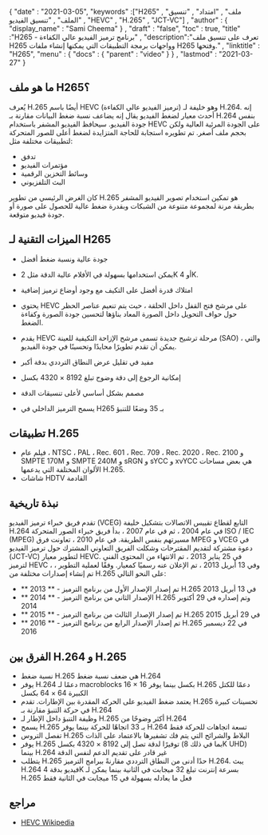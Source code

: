 {
  "date" : "2021-03-05",
  "keywords" :["H265" , "ملف" , "امتداد" , "تنسيق الملف" , "تنسيق الفيديو" , "HEVC" , "H.265" , "JCT-VC"] ,
  "author" : {
    "display_name" : "Sami Cheema"
} ,
  "draft" : "false",
  "toc" : true,
  "title" :"H265 - برنامج ترميز الفيديو عالي الكفاءة" ,
  "description":"تعرف على تنسيق ملف H265 وواجهات برمجة التطبيقات التي يمكنها إنشاء ملفات H265 وفتحها." ,
  "linktitle" : "H265",
  "menu" : {
    "docs" : {
      "parent" : "video"
}
} ,
  "lastmod" : "2021-03-27"
}


## ما هو ملف H265؟

يُعرف H.265 أيضًا باسم HEVC (ترميز الفيديو عالي الكفاءة) وهو خليفة لـ H.264. إنه أحدث معيار لضغط الفيديو يقال إنه يضاعف نسبة ضغط البيانات مقارنة بـ H.264 بنفس جودة الفيديو. سيحافظ الفيديو المشفر باستخدام HEVC على الجودة المرئية العالية ولكن بحجم ملف أصغر. تم تطويره استجابة للحاجة المتزايدة لضغط أعلى للصور المتحركة لتطبيقات مختلفة مثل:

* تدفق
* مؤتمرات الفيديو
* وسائط التخزين الرقمية
* البث التلفزيوني
 





كان الغرض الرئيسي من تطوير H.265 هو تمكين استخدام تصوير الفيديو المشفر بطريقة مرنة لمجموعة متنوعة من الشبكات وبقدرة ضغط عالية للحصول على صورة أو جودة فيديو متوقعة.


## الميزات التقنية لـ H265
 





* جودة عالية ونسبة ضغط أفضل


* يمكن استخدامها بسهولة في الأفلام عالية الدقة مثل 2K أو 4K.
* امتلاك قدرة أفضل على التكيف مع وجود أوضاع ترميز إضافية


* يحتوي HEVC على مرشح فتح القفل داخل الحلقة ، حيث يتم تنعيم عناصر الحظر حول حواف التحويل داخل الصورة المعاد بناؤها لتحسين جودة الصورة وكفاءة الضغط.


* يقدم HEVC مرحلة ترشيح جديدة تسمى مرشح الإزاحة التكيفية للعينة (SAO) ، والتي يمكن أن تقدم تطويرًا محايدًا وتحسينًا في جودة الفيديو.
* مفيد في تقليل عرض النطاق الترددي بدقة أكبر
* إمكانية الرجوع إلى دقة وضوح تبلغ 8192 × 4320 بكسل


* مصمم بشكل أساسي لأعلى تنسيقات الدقة
* يسمح الترميز الداخلي في H265 بـ 35 وضعًا للتنبؤ



 





## تطبيقات H.265

* فيلم عام ، NTSC ، PAL ، Rec. 601 ، Rec. 709 ، Rec. 2020 ، Rec. 2100 و SMPTE 170M و SMPTE 240M و sRGN و sYCC و xvYCC هي بعض مساحات الألوان المختلفة التي يدعمها H.265.
* شاشات HDTV القادمة



 





## نبذة تاريخية

تقدم فريق خبراء ترميز الفيديو (VCEG) التابع لقطاع تقييس الاتصالات بتشكيل خليفة H.264 في عام 2004 ، ثم في عام 2007 ، بدأ فريق خبراء الصور المتحركة ISO / IEC (MPEG) مسيرتهم بنفس الطريقة. في عام 2010 ، تعاونت فرق MPEG و VCEG في دعوة مشتركة لتقديم المقترحات وشكلت الفريق التعاوني المشترك حول ترميز الفيديو (JCT-VC) لتطوير معيار HEVC. في 25 يناير 2013 ، تم الانتهاء من المحتوى الفني لترميز HEVC ، وفي 13 أبريل 2013 ، تم الإعلان عنه رسميًا كمعيار. وفقًا لعملية التطوير ، تم إنشاء إصدارات مختلفة من H.265 على النحو التالي:

* ** 2013 ** - تم إصدار الإصدار الأول من برنامج الترميز H.265 في 13 أبريل 2013
* ** 2014 ** - الإصدار الثاني من برنامج الترميز H.265 وتم إصداره في 29 أكتوبر 2014
* ** 2015 ** - تم إصدار الإصدار الثالث من برنامج الترميز H.265 في 29 أبريل 2015
* ** 2016 ** - تم إصدار الإصدار الرابع من برنامج الترميز H.265 في 22 ديسمبر 2016
 





## الفرق بين H.264 و H.265

* نسبة ضغط H.265 هي ضعف نسبة ضغط H.264
* يوفر H.264 دعمًا لـ macroblocks 16 × 16 بكسل بينما يوفر H.265 دعمًا للكتل الكبيرة 64 × 64 بكسل
* يعتمد ضغط الفيديو على الحركة المقدرة بين الإطارات. تقدم H.265 تحسينات كبيرة في حركة التنبؤ مقارنة بـ H.264
* وظيفة التنبؤ داخل الإطار لـ H.265 أكثر وضوحًا من H.264
* يسمح H.265 بـ 33 اتجاهًا للحركة بينما يوفر H.264 تسعة اتجاهات للحركة فقط
* تفصل التروس H.265 البلاط والشرائح التي يتم فك تشفيرها بالاعتماد على الذات
* يوفر H.265 توفيرًا لدقة تصل إلى 8192 × 4320 بكسل (بما في ذلك 8K UHD) بينما H.264 غير قادر على تقديم الدعم لنفس الدقة
* يتطلب H.265 حدًا أدنى من النطاق الترددي مقارنةً ببرامج الترميز H.264. يبث H.264 فيديو بدقة 4K بسرعة إنترنت تبلغ 32 ميجابت في الثانية بينما يمكن لـ H.265 فعل ما يعادله بسهولة في 15 ميجابت في الثانية فقط

## مراجع

* [HEVC Wikipedia](https://en.wikipedia.org/wiki/High_Efficiency_Video_Coding)


